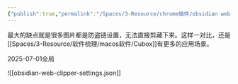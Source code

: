 ```yaml
---
{"publish":true,"permalink":"/Spaces/3-Resource/chrome插件/obsidian web clipper.md","created":"2025-04-04","modified":"2025-05-31","published":"2025-07-25T20:48:45.088+08:00","tags":["chrome插件"],"cssclasses":""}
---
```



最大的缺点就是很多图片都是防盗链设置，无法直接剪藏下来。这样一对比，还是[[Spaces/3-Resource/软件梳理/macos软件/Cubox]]有更多的应用场景。

2025-07-01全局


![[obsidian-web-clipper-settings.json]]
